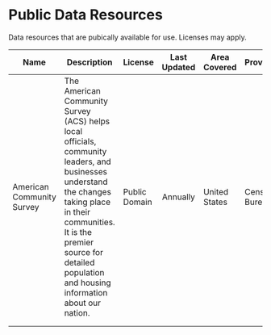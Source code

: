 # Public Data Resources
Data resources that are pubically available for use. Licenses may apply. 

| Name 	| Description 	| License 	| Last Updated 	| Area Covered 	| Provider	| Links 	|
|------	|-------------	|---------	|:------------:	|--------------	|------	|-------	|
| American Community Survey	|  The American Community Survey (ACS) helps local officials, community leaders, and businesses understand the changes taking place in their communities. It is the premier source for detailed population and housing information about our nation.| Public Domain       	|  Annually           	|     United States    	|  Census Bureau    	|   [Program](https://www.census.gov/programs-surveys/acs)/[Geodata Download](https://www.census.gov/geographies/mapping-files/time-series/geo/tiger-data.html)/[Table Data Access](https://data.census.gov/cedsci/)|
|      	|             	|         	|              	|              	|      	|       	|
|      	|             	|         	|              	|              	|      	|       	|